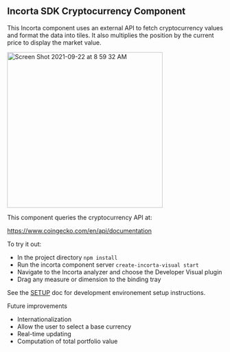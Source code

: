 ## Incorta SDK Cryptocurrency Component

This Incorta component uses an external API to fetch cryptocurrency values and format
the data into tiles. It also multiplies the position by the current price to display the market value. 

<img width="362" alt="Screen Shot 2021-09-22 at 8 59 32 AM" src="https://user-images.githubusercontent.com/100151/134379687-37266346-6cf1-4444-93ba-f544f54a7e59.png">

This component queries the cryptocurrency API at:

https://www.coingecko.com/en/api/documentation

To try it out:

- In the project directory `npm install`
- Run the incorta component server `create-incorta-visual start`
- Navigate to the Incorta analyzer and choose the Developer Visual plugin
- Drag any measure or dimension to the binding tray

See the [SETUP](./SETUP.md) doc for development environement setup instructions. 

Future improvements
- Internationalization
- Allow the user to select a base currency
- Real-time updating
- Computation of total portfolio value
